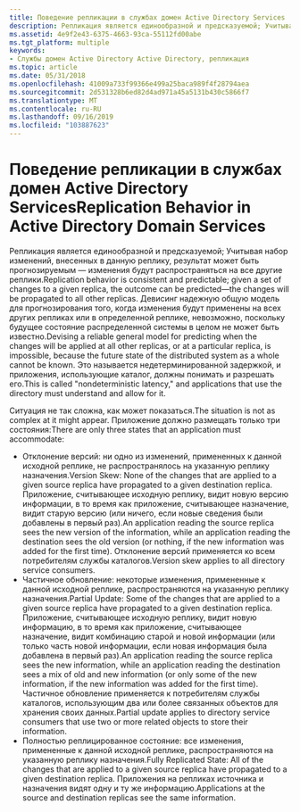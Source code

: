 ```yaml
---
title: Поведение репликации в службах домен Active Directory Services
description: Репликация является единообразной и предсказуемой; Учитывая набор изменений, внесенных в данную реплику, результат может быть прогнозируемым \ 8212; изменения будут распространены на все другие реплики.
ms.assetid: 4e9f2e43-6375-4663-93ca-55112fd00abe
ms.tgt_platform: multiple
keywords:
- Службы домен Active Directory Active Directory, репликация
ms.topic: article
ms.date: 05/31/2018
ms.openlocfilehash: 41009a733f99366e499a25baca989f4f28794aea
ms.sourcegitcommit: 2d531328b6ed82d4ad971a45a5131b430c5866f7
ms.translationtype: MT
ms.contentlocale: ru-RU
ms.lasthandoff: 09/16/2019
ms.locfileid: "103887623"
---
```

# <a name="replication-behavior-in-active-directory-domain-services"></a><span data-ttu-id="c72b9-104">Поведение репликации в службах домен Active Directory Services</span><span class="sxs-lookup"><span data-stu-id="c72b9-104">Replication Behavior in Active Directory Domain Services</span></span>

<span data-ttu-id="c72b9-105">Репликация является единообразной и предсказуемой; Учитывая набор изменений, внесенных в данную реплику, результат может быть прогнозируемым — изменения будут распространяться на все другие реплики.</span><span class="sxs-lookup"><span data-stu-id="c72b9-105">Replication behavior is consistent and predictable; given a set of changes to a given replica, the outcome can be predicted—the changes will be propagated to all other replicas.</span></span> <span data-ttu-id="c72b9-106">Девисинг надежную общую модель для прогнозирования того, когда изменения будут применены на всех других репликах или в определенной реплике, невозможно, поскольку будущее состояние распределенной системы в целом не может быть известно.</span><span class="sxs-lookup"><span data-stu-id="c72b9-106">Devising a reliable general model for predicting when the changes will be applied at all other replicas, or at a particular replica, is impossible, because the future state of the distributed system as a whole cannot be known.</span></span> <span data-ttu-id="c72b9-107">Это называется недетерминированной задержкой, и приложения, использующие каталог, должны понимать и разрешать его.</span><span class="sxs-lookup"><span data-stu-id="c72b9-107">This is called "nondeterministic latency," and applications that use the directory must understand and allow for it.</span></span>

<span data-ttu-id="c72b9-108">Ситуация не так сложна, как может показаться.</span><span class="sxs-lookup"><span data-stu-id="c72b9-108">The situation is not as complex at it might appear.</span></span> <span data-ttu-id="c72b9-109">Приложение должно размещать только три состояния:</span><span class="sxs-lookup"><span data-stu-id="c72b9-109">There are only three states that an application must accommodate:</span></span>

-   <span data-ttu-id="c72b9-110">Отклонение версий: ни одно из изменений, примененных к данной исходной реплике, не распространялось на указанную реплику назначения.</span><span class="sxs-lookup"><span data-stu-id="c72b9-110">Version Skew: None of the changes that are applied to a given source replica have propagated to a given destination replica.</span></span> <span data-ttu-id="c72b9-111">Приложение, считывающее исходную реплику, видит новую версию информации, в то время как приложение, считывающее назначение, видит старую версию (или ничего, если новые сведения были добавлены в первый раз).</span><span class="sxs-lookup"><span data-stu-id="c72b9-111">An application reading the source replica sees the new version of the information, while an application reading the destination sees the old version (or nothing, if the new information was added for the first time).</span></span> <span data-ttu-id="c72b9-112">Отклонение версий применяется ко всем потребителям службы каталогов.</span><span class="sxs-lookup"><span data-stu-id="c72b9-112">Version skew applies to all directory service consumers.</span></span>
-   <span data-ttu-id="c72b9-113">Частичное обновление: некоторые изменения, примененные к данной исходной реплике, распространяются на указанную реплику назначения.</span><span class="sxs-lookup"><span data-stu-id="c72b9-113">Partial Update: Some of the changes that are applied to a given source replica have propagated to a given destination replica.</span></span> <span data-ttu-id="c72b9-114">Приложение, считывающее исходную реплику, видит новую информацию, в то время как приложение, считывающее назначение, видит комбинацию старой и новой информации (или только часть новой информации, если новая информация была добавлена в первый раз).</span><span class="sxs-lookup"><span data-stu-id="c72b9-114">An application reading the source replica sees the new information, while an application reading the destination sees a mix of old and new information (or only some of the new information, if the new information was added for the first time).</span></span> <span data-ttu-id="c72b9-115">Частичное обновление применяется к потребителям службы каталогов, использующим два или более связанных объектов для хранения своих данных.</span><span class="sxs-lookup"><span data-stu-id="c72b9-115">Partial update applies to directory service consumers that use two or more related objects to store their information.</span></span>
-   <span data-ttu-id="c72b9-116">Полностью реплицированное состояние: все изменения, примененные к данной исходной реплике, распространяются на указанную реплику назначения.</span><span class="sxs-lookup"><span data-stu-id="c72b9-116">Fully Replicated State: All of the changes that are applied to a given source replica have propagated to a given destination replica.</span></span> <span data-ttu-id="c72b9-117">Приложения на репликах источника и назначения видят одну и ту же информацию.</span><span class="sxs-lookup"><span data-stu-id="c72b9-117">Applications at the source and destination replicas see the same information.</span></span>

 

 




